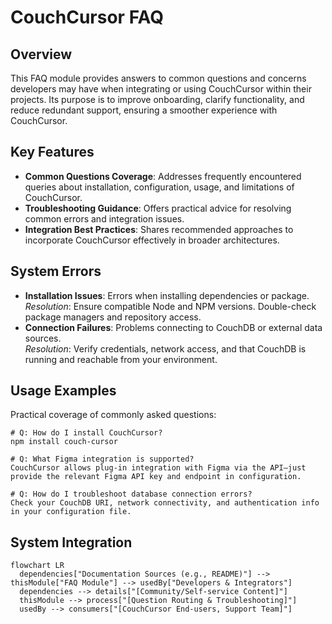 # CouchCursor FAQ

## Overview
This FAQ module provides answers to common questions and concerns developers may have when integrating or using CouchCursor within their projects. Its purpose is to improve onboarding, clarify functionality, and reduce redundant support, ensuring a smoother experience with CouchCursor. 

## Key Features
- **Common Questions Coverage**: Addresses frequently encountered queries about installation, configuration, usage, and limitations of CouchCursor.
- **Troubleshooting Guidance**: Offers practical advice for resolving common errors and integration issues.
- **Integration Best Practices**: Shares recommended approaches to incorporate CouchCursor effectively in broader architectures.

## System Errors
- **Installation Issues**: Errors when installing dependencies or package.  
  _Resolution_: Ensure compatible Node and NPM versions. Double-check package managers and repository access.
- **Connection Failures**: Problems connecting to CouchDB or external data sources.  
  _Resolution_: Verify credentials, network access, and that CouchDB is running and reachable from your environment.

## Usage Examples
Practical coverage of commonly asked questions:

```
# Q: How do I install CouchCursor?
npm install couch-cursor

# Q: What Figma integration is supported?
CouchCursor allows plug-in integration with Figma via the API—just provide the relevant Figma API key and endpoint in configuration.

# Q: How do I troubleshoot database connection errors?
Check your CouchDB URI, network connectivity, and authentication info in your configuration file.
```

## System Integration

```mermaid
flowchart LR
  dependencies["Documentation Sources (e.g., README)"] --> thisModule["FAQ Module"] --> usedBy["Developers & Integrators"]
  dependencies --> details["[Community/Self-service Content]"]
  thisModule --> process["[Question Routing & Troubleshooting]"] 
  usedBy --> consumers["[CouchCursor End-users, Support Team]"]
```